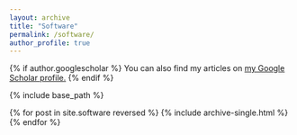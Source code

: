 ```yaml
---
layout: archive
title: "Software"
permalink: /software/
author_profile: true
---
```


{% if author.googlescholar %}
  You can also find my articles on <u><a href="{{author.googlescholar}}">my Google Scholar profile</a>.</u>
{% endif %}

{% include base_path %}

{% for post in site.software reversed %}
  {% include archive-single.html %}
{% endfor %}
